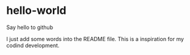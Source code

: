 # hello-world
Say hello to github

I just add some words into the README file.
This is a inspiration for my codind development.
